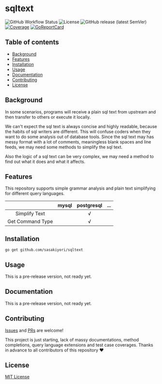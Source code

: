 # sqltext
![GitHub Workflow Status](https://img.shields.io/github/workflow/status/sasakiyori/sqltext/Main)
![License](https://img.shields.io/github/license/sasakiyori/sqltext)
![GitHub release (latest SemVer)](https://img.shields.io/github/v/release/sasakiyori/sqltext)
[![Coverage](https://coveralls.io/repos/github/sasakiyori/sqltext/badge.svg)](https://coveralls.io/github/sasakiyori/sqltext)
[![GoReportCard](https://goreportcard.com/badge/sasakiyori/sqltext)](https://goreportcard.com/report/github.com/sasakiyori/sqltext)

## Table of contents
  - [Background](#background)
  - [Features](#features)
  - [Installation](#installation)
  - [Usage](#usage)
  - [Documentation](#documentation)
  - [Contributing](#contributing)
  - [License](#license)

## Background
In some scenarios, programs will receive a plain sql text from upstream and then transfer to others or execute it locally.

We can't expect the sql text is always concise and highly readable, because the habits of sql writers are different. This will confuse coders when they want to do some analysis out of database tools. Since the sql text may has messy format with a lot of comments, meaningless blank spaces and line feeds, we may need some methods to simplify the sql text.

Also the logic of a sql text can be very complex, we may need a method to find out what it does and what it affects.

## Features
This repository supports simple grammar analysis and plain text simplifying for different query languages.

|                   | mysql  | postgresql | ...     |
| :----:            | :----: | :----:     | :----:  |
| Simplify Text     |        | √          |         |
| Get Command Type  |        | √          |         |

## Installation

```shell
go get github.com/sasakiyori/sqltext
```

## Usage
This is a pre-release version, not ready yet.

## Documentation
This is a pre-release version, not ready yet.

## Contributing
[Issues](https://github.com/sasakiyori/sqltext/issues/new) and [PRs](https://github.com/sasakiyori/sqltext/pulls) are welcome!

This project is just starting, lack of massy documentations, method completions, query language extensions and test case coverages. Thanks in advance to all contributors of this repository :heart:

## License
[MIT License](LICENSE)
